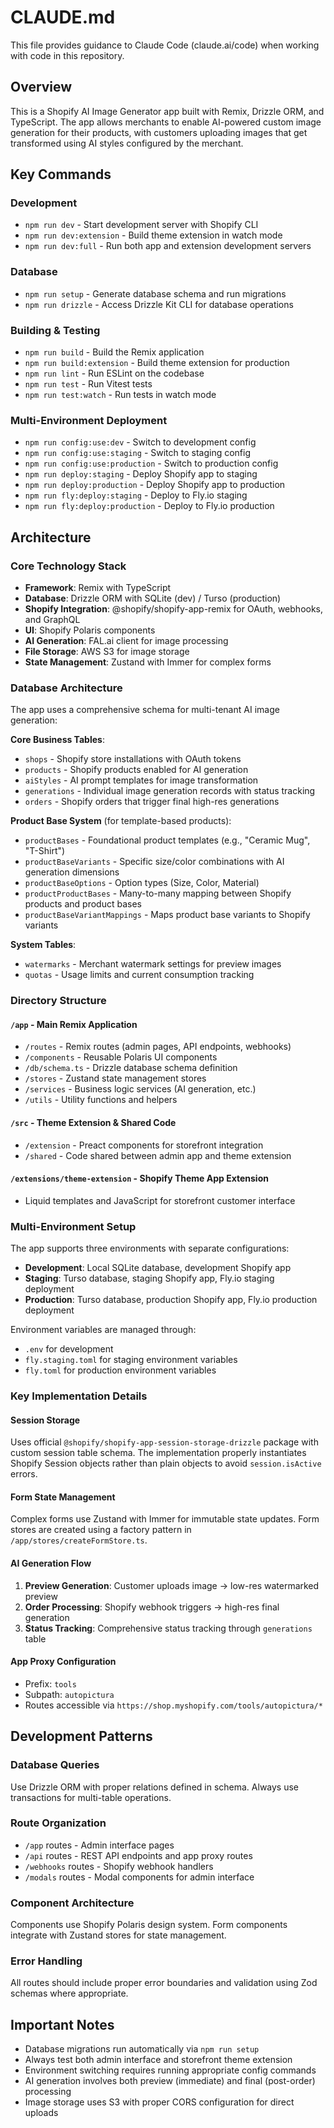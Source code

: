 # CLAUDE.md

This file provides guidance to Claude Code (claude.ai/code) when working with code in this repository.

## Overview

This is a Shopify AI Image Generator app built with Remix, Drizzle ORM, and TypeScript. The app allows merchants to enable AI-powered custom image generation for their products, with customers uploading images that get transformed using AI styles configured by the merchant.

## Key Commands

### Development
- `npm run dev` - Start development server with Shopify CLI
- `npm run dev:extension` - Build theme extension in watch mode
- `npm run dev:full` - Run both app and extension development servers

### Database
- `npm run setup` - Generate database schema and run migrations
- `npm run drizzle` - Access Drizzle Kit CLI for database operations

### Building & Testing
- `npm run build` - Build the Remix application
- `npm run build:extension` - Build theme extension for production
- `npm run lint` - Run ESLint on the codebase
- `npm run test` - Run Vitest tests
- `npm run test:watch` - Run tests in watch mode

### Multi-Environment Deployment
- `npm run config:use:dev` - Switch to development config
- `npm run config:use:staging` - Switch to staging config  
- `npm run config:use:production` - Switch to production config
- `npm run deploy:staging` - Deploy Shopify app to staging
- `npm run deploy:production` - Deploy Shopify app to production
- `npm run fly:deploy:staging` - Deploy to Fly.io staging
- `npm run fly:deploy:production` - Deploy to Fly.io production

## Architecture

### Core Technology Stack
- **Framework**: Remix with TypeScript
- **Database**: Drizzle ORM with SQLite (dev) / Turso (production)
- **Shopify Integration**: @shopify/shopify-app-remix for OAuth, webhooks, and GraphQL
- **UI**: Shopify Polaris components
- **AI Generation**: FAL.ai client for image processing
- **File Storage**: AWS S3 for image storage
- **State Management**: Zustand with Immer for complex forms

### Database Architecture
The app uses a comprehensive schema for multi-tenant AI image generation:

**Core Business Tables**:
- `shops` - Shopify store installations with OAuth tokens
- `products` - Shopify products enabled for AI generation  
- `aiStyles` - AI prompt templates for image transformation
- `generations` - Individual image generation records with status tracking
- `orders` - Shopify orders that trigger final high-res generations

**Product Base System** (for template-based products):
- `productBases` - Foundational product templates (e.g., "Ceramic Mug", "T-Shirt") 
- `productBaseVariants` - Specific size/color combinations with AI generation dimensions
- `productBaseOptions` - Option types (Size, Color, Material)
- `productProductBases` - Many-to-many mapping between Shopify products and product bases
- `productBaseVariantMappings` - Maps product base variants to Shopify variants

**System Tables**:
- `watermarks` - Merchant watermark settings for preview images
- `quotas` - Usage limits and current consumption tracking

### Directory Structure

#### `/app` - Main Remix Application
- `/routes` - Remix routes (admin pages, API endpoints, webhooks)
- `/components` - Reusable Polaris UI components
- `/db/schema.ts` - Drizzle database schema definition
- `/stores` - Zustand state management stores
- `/services` - Business logic services (AI generation, etc.)
- `/utils` - Utility functions and helpers

#### `/src` - Theme Extension & Shared Code  
- `/extension` - Preact components for storefront integration
- `/shared` - Code shared between admin app and theme extension

#### `/extensions/theme-extension` - Shopify Theme App Extension
- Liquid templates and JavaScript for storefront customer interface

### Multi-Environment Setup
The app supports three environments with separate configurations:
- **Development**: Local SQLite database, development Shopify app
- **Staging**: Turso database, staging Shopify app, Fly.io staging deployment
- **Production**: Turso database, production Shopify app, Fly.io production deployment

Environment variables are managed through:
- `.env` for development
- `fly.staging.toml` for staging environment variables
- `fly.toml` for production environment variables

### Key Implementation Details

#### Session Storage
Uses official `@shopify/shopify-app-session-storage-drizzle` package with custom session table schema. The implementation properly instantiates Shopify Session objects rather than plain objects to avoid `session.isActive` errors.

#### Form State Management  
Complex forms use Zustand with Immer for immutable state updates. Form stores are created using a factory pattern in `/app/stores/createFormStore.ts`.

#### AI Generation Flow
1. **Preview Generation**: Customer uploads image → low-res watermarked preview
2. **Order Processing**: Shopify webhook triggers → high-res final generation
3. **Status Tracking**: Comprehensive status tracking through `generations` table

#### App Proxy Configuration
- Prefix: `tools`
- Subpath: `autopictura` 
- Routes accessible via `https://shop.myshopify.com/tools/autopictura/*`

## Development Patterns

### Database Queries
Use Drizzle ORM with proper relations defined in schema. Always use transactions for multi-table operations.

### Route Organization
- `/app` routes - Admin interface pages
- `/api` routes - REST API endpoints and app proxy routes  
- `/webhooks` routes - Shopify webhook handlers
- `/modals` routes - Modal components for admin interface

### Component Architecture
Components use Shopify Polaris design system. Form components integrate with Zustand stores for state management.

### Error Handling
All routes should include proper error boundaries and validation using Zod schemas where appropriate.

## Important Notes

- Database migrations run automatically via `npm run setup`
- Always test both admin interface and storefront theme extension
- Environment switching requires running appropriate config commands
- AI generation involves both preview (immediate) and final (post-order) processing
- Image storage uses S3 with proper CORS configuration for direct uploads